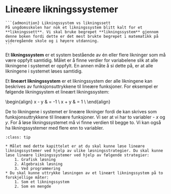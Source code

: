 # Lineære likningssystemer

````{margin}
```{admonition} Likningssystem vs likningssett
På ungdomsskolen har nok et likningssystem blitt kalt for et **likningssett**. Vi skal bruke begrepet **likningssystem** gjennom denne boken fordi dette er det mest brukte begrepet i matematikk på videregående skole og i høyere utdanning.
```
````

Et **likningssystem** er et system bestående av én eller flere likninger som må være oppfylt samtidig. Målet er å finne verdier for variabelene slik at alle likningene i systemet er oppfylt. En annen måte å si dette på, er at alle likningene i systemet løses samtidig. 

Et **lineært likningssystem** er et likningssystem der alle likningene kan beskrives av funksjonsuttrykkene til lineære funksjoner. For eksempel er følgende likningsystem et lineært likningssystem:

\begin{align}
    x - y & = -1 \\
    x + y & = 1 \\
\end{align}

De to likningene i systemet er lineære likninger fordi de kan skrives som funksjonsuttrykkene til lineære funksjoner. Vi ser at vi har to variabler - $x$ og $y$. For å løse likningssystemet må vi finne verdien til begge to. Vi kan også ha likningssystemer med flere enn to variabler. 

```{admonition} Læringsmål: lineære likningssystemer
:class: tip

* Målet med dette kapittelet er at du skal kunne løse lineære likningssystemer ved hjelp av ulike løsningsstrategier. Du skal kunne løse lineære likningssystemer ved hjelp av følgende strategier:
    1. Grafisk løsning
    2. Algebraisk løsning
    3. Ved programmering
* Du skal kunne uttrykke løsningen av et lineært likningssystem på to forskjellige måter:
    1. Som et likningssystem
    2. Som en mengde

```
